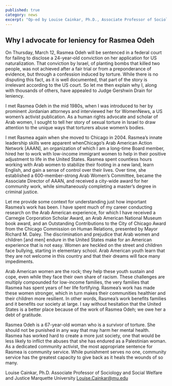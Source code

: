 ```yaml
---
published: true
category: news
excerpt: "Op-ed by Louise Cainkar, Ph.D., Associate Professor of Sociology and Social Welfare and Justice at Marquette University"
---
```


## Why I advocate for leniency for Rasmea Odeh

On Thursday, March 12, Rasmea Odeh will be sentenced in a federal court for failing to disclose a 24-year-old conviction on her application for US naturalization. That conviction by Israel, of planting bombs that killed two people, was not achieved after a fair trial or from a preponderance of evidence, but through a confession induced by torture. While there is no disputing this fact, as it is well documented, that part of the story is irrelevant according to the US court. So let me then explain why I, along with thousands of others, have appealed to Judge Gershwin Drain for leniency. 
 
I met Rasmea Odeh in the mid 1980s, when I was introduced to her by prominent Jordanian attorneys and interviewed her for WomenNews, a US women’s activist publication. As a human rights advocate and scholar of Arab women, I sought to tell her story of sexual torture in Israel to draw attention to the unique ways that torturers abuse women’s bodies. 
 
I met Rasmea again when she moved to Chicago in 2004. Rasmea’s innate leadership skills were apparent whenChicago’s Arab American Action Network [AAAN], an organization of which I am a long-time Board member, hired her to work with low-income immigrant women to help in their positive adjustment to life in the United States. Rasmea spent countless hours working with Arab women to stabilize their footing in a new land, learn English, and gain a sense of control over their lives. Over time, she established a 600-member-strong Arab Women’s Committee, became the Associate Director of AAAN, and received a city-wide award for her community work, while simultaneously completing a master’s degree in criminal justice.
 
Let me provide some context for understanding just how important Rasmea’s work has been. I have spent much of my career conducting research on the Arab American experience, for which I have received a Carnegie Corporation Scholar Award, an Arab American National Museum book award, and an Outstanding Contributions to the City of Chicago Award from the Chicago Commission on Human Relations, presented by Mayor Richard M. Daley. The discrimination and prejudice that Arab women and children [and men] endure in the United States make for an American experience that is not easy. Women are heckled on the street and children face bullying, starting in elementary school. Arab American youth learn that they are not welcome in this country and that their dreams will face many impediments. 
 
Arab American women are the rock; they help these youth sustain and cope, even while they face their own share of racism. These challenges are multiply compounded for low-income families, the very families that Rasmea has spent years of her life fortifying. Rasmea’s work has made these women stronger, which in turn makes their communities healthier and their children more resilient. In other words, Rasmea’s work benefits families and it benefits our society at large. I say without hesitation that the United States is a better place because of the work of Rasmea Odeh; we owe her a debt of gratitude.
 
Rasmea Odeh is a 67-year-old woman who is a survivor of torture. She should not be punished in any way that may harm her mental health. Rasmea has worked hard to create a more just society, one that would be less likely to inflict the abuses that she has endured as a Palestinian woman. As a dedicated community activist, the most appropriate sentence for Rasmea is community service. While punishment serves no one, community service has the greatest capacity to give back as it heals the wounds of so many.


Louise Cainkar, Ph.D.
Associate Professor of Sociology and Social Welfare and Justice
Marquette University
Louise.Cainkar@mu.edu
